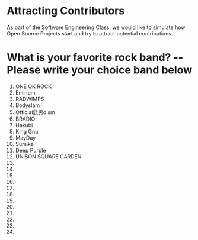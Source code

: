 # Attracting Contributors
As part of the Software Engineering Class, we would like to simulate how Open Source Projects start and try to attract potential contributions.

# What is your favorite rock band? -- Please write your choice band below

1. ONE OK ROCK
2. Eminem
3. RADWIMPS
4. Bodyslam
5. Official髭男dism
6. BRADIO
7. Hakubi
8. King Gnu
9. MayDay
10. Sumika
11. Deep Purple
12. UNISON SQUARE GARDEN
13.
14.
15.
16.
17.
18.
19.
20.
21.
22.
23.
24.
